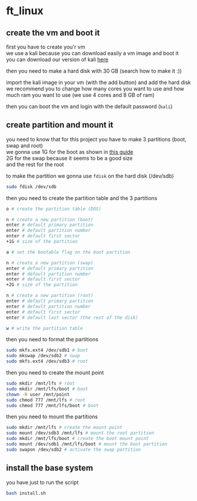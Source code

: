 # ft_linux

## create the vm and boot it
first you have to create you'r vm  
we use a kali because you can download easily a vm image and boot it  
you can download our version of kali [here](torrent/kali-linux-2022.3-virtualbox-amd64.7z.torrent)

then you need to make a hard disk with 30 GB (search how to make it :))  

import the kali image in your vm (with the add button) and add the hard disk
we recommend you to change how many cores you want to use and how much ram you want to use (we use 4 cores and 8 GB of ram)

then you can boot the vm and login with the default password (`kali`)

## create partition and mount it
you need to know that for this project you have to make 3 partitions (boot, swap and root)  
we gonna use 1G for the boot as shown in [this guide](https://doc.ubuntu-fr.org/tutoriel/partitionner_manuellement_avec_installateur_ubuntu#partition_boot_parfois_necessaire)  
2G for the swap because it seems to be a good size  
and the rest for the root

to make the partition we gonna use `fdisk` on the hard disk (/dev/sdb)
```bash
sudo fdisk /dev/sdb
```

then you need to create the partition table and the 3 partitions
```bash
o # create the partition table (DOS)

n # create a new partition (boot)
enter # default primary partition
enter # default partition number
enter # default first sector
+1G # size of the partition

a # set the bootable flag on the boot partition

n # create a new partition (swap)
enter # default primary partition
enter # default partition number
enter # default first sector
+2G # size of the partition

n # create a new partition (root)
enter # default primary partition
enter # default partition number
enter # default first sector
enter # default last sector (the rest of the disk)

w # write the partition table
```

then you need to format the partitions
```bash
sudo mkfs.ext4 /dev/sdb1 # boot
sudo mkswap /dev/sdb2 # swap
sudo mkfs.ext4 /dev/sdb3 # root
```

then you need to create the mount point
```bash
sudo mkdir /mnt/lfs # root
sudo mkdir /mnt/lfs/boot # boot
chown -R user /mnt/point
sudo chmod 777 /mnt/lfs # root
sudo chmod 777 /mnt/lfs/boot # boot
```

then you need to mount the partitions
```bash
sudo mkdir /mnt/lfs # create the mount point
sudo mount /dev/sdb3 /mnt/lfs # mount the root partition
sudo mkdir /mnt/lfs/boot # create the boot mount point
sudo mount /dev/sdb1 /mnt/lfs/boot # mount the boot partition
sudo swapon /dev/sdb2 # activate the swap partition
```

## install the base system
you have just to run the script
```bash
bash install.sh
```